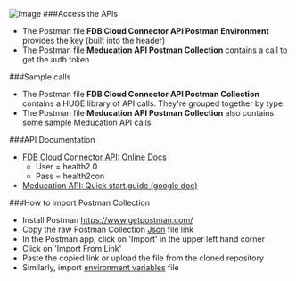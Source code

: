 ![Image](http://www.fdbhealth.com/~/media/images/logos/fdb_logo.ashx)
###Access the APIs
* The Postman file **FDB Cloud Connector API Postman Environment** provides the key (built into the header)
* The Postman file **Meducation API Postman Collection** contains a call to get the auth token

###Sample calls
* The Postman file **FDB Cloud Connector API Postman Collection** contains a HUGE library of API calls. They're grouped together by type.
* The Postman file **Meducation API Postman Collection** also contains some sample Meducation API calls

###API Documentation
* [FDB Cloud Connector API: Online Docs](http://docs.fdbhealth.com/display/CCDOCUS/FDB+Cloud+Connector+Reference+Home)
  * User = health2.0 
  * Pass = health2con
* [Meducation API: Quick start guide (google doc)](https://docs.google.com/document/d/11Dya3lBNPNONhHWo5N8v2WiznPrWDPbsZk8fg5Z1Vr8/edit?usp=sharing)

###How to import Postman Collection
* Install Postman https://www.getpostman.com/
* Copy the raw Postman Collection [Json](https://raw.githubusercontent.com/FirstDatabank/Health-2-0/master/FDB%20Cloud%20Connector%20API.postman_collection.json) file link
* In the Postman app, click on 'Import' in the upper left hand corner
* Click on 'Import From Link'
* Paste the copied link or upload the file from the cloned repository
* Similarly, import [environment variables](https://raw.githubusercontent.com/FirstDatabank/Health-2-0/master/FDB%20Cloud%20Connector%20API%20Postman%20Environment.json) file 
